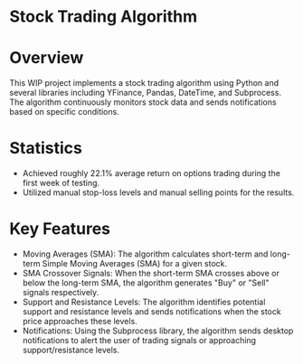 # Stock Trading Algorithm

# Overview

This WIP project implements a stock trading algorithm using Python and several libraries including YFinance, Pandas, DateTime, and Subprocess. The algorithm continuously monitors stock data and sends notifications based on specific conditions.

# Statistics

 - Achieved roughly 22.1% average return on options trading during the first week of testing.
 - Utilized manual stop-loss levels and manual selling points for the results.

# Key Features

 - Moving Averages (SMA): The algorithm calculates short-term and long-term Simple Moving Averages (SMA) for a given stock.
 - SMA Crossover Signals: When the short-term SMA crosses above or below the long-term SMA, the algorithm generates "Buy" or "Sell" signals respectively.
 - Support and Resistance Levels: The algorithm identifies potential support and resistance levels and sends notifications when the stock price approaches these levels.
 - Notifications: Using the Subprocess library, the algorithm sends desktop notifications to alert the user of trading signals or approaching support/resistance levels.
